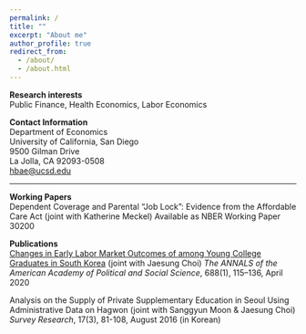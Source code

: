 ```yaml
---
permalink: /
title: ""
excerpt: "About me"
author_profile: true
redirect_from: 
  - /about/
  - /about.html
---
```


**Research interests**  
Public Finance, Health Economics, Labor Economics


**Contact Information**  
Department of Economics  
University of California, San Diego  
9500 Gilman Drive  
La Jolla, CA 92093-0508  
hbae@ucsd.edu  
  
------
**Working Papers**  
Dependent Coverage and Parental “Job Lock”: Evidence from the Affordable Care Act (joint with Katherine Meckel)
Available as NBER Working Paper 30200 	 


**Publications**  
[Changes in Early Labor Market Outcomes of among Young College Graduates in South Korea]([http://archive.is/3TPas](https://journals.sagepub.com/doi/abs/10.1177/0002716220906779)) (joint with Jaesung Choi) *The ANNALS of the American Academy of Political and Social Science*, 688(1), 115–136, April 2020  

Analysis on the Supply of Private Supplementary Education in Seoul Using Administrative Data on Hagwon (joint with Sanggyun Moon & Jaesung Choi) *Survey Research*, 17(3), 81-108, August 2016 (in Korean) 


